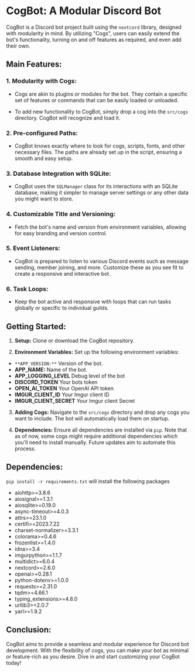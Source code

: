 # CogBot: A Modular Discord Bot

CogBot is a Discord bot project built using the `nextcord` library, designed with modularity in mind. By utilizing "Cogs", users can easily extend the bot's functionality, turning on and off features as required, and even add their own.

## Main Features:

### 1. **Modularity with Cogs:**

- Cogs are akin to plugins or modules for the bot. They contain a specific set of features or commands that can be easily loaded or unloaded.
  
- To add new functionality to CogBot, simply drop a cog into the `src/cogs` directory. CogBot will recognize and load it.

### 2. **Pre-configured Paths:**

- CogBot knows exactly where to look for cogs, scripts, fonts, and other necessary files. The paths are already set up in the script, ensuring a smooth and easy setup.

### 3. **Database Integration with SQLite:**

- CogBot uses the `SQLManager` class for its interactions with an SQLite database, making it simpler to manage server settings or any other data you might want to store.

### 4. **Customizable Title and Versioning:**

- Fetch the bot's name and version from environment variables, allowing for easy branding and version control.

### 5. **Event Listeners:**

- CogBot is prepared to listen to various Discord events such as message sending, member joining, and more. Customize these as you see fit to create a responsive and interactive bot.

### 6. **Task Loops:**

- Keep the bot active and responsive with loops that can run tasks globally or specific to individual guilds.

## Getting Started:

1. **Setup:** Clone or download the CogBot repository.

2. **Environment Variables:** Set up the following environment variables:

- `**APP_VERSION:**` Version of the bot.
- **APP_NAME:** Name of the bot.
- **APP_LOGGING_LEVEL** Debug level of the bot
- **DISCORD_TOKEN** Your bots token
- **OPEN_AI_TOKEN** Your OpenAI API token
- **IMGUR_CLIENT_ID** Your Imgur client ID
- **IMGUR_CLIENT_SECRET** Your Imgur client Secret

3. **Adding Cogs:** Navigate to the `src/cogs` directory and drop any cogs you want to include. The bot will automatically load them on startup.

4. **Dependencies:** Ensure all dependencies are installed via `pip`. Note that as of now, some cogs might require additional dependencies which you'll need to install manually. Future updates aim to automate this process.

## Dependencies:
`pip install -r requirements.txt` will install the following packages
- aiohttp>=3.8.6
- aiosignal>=1.3.1
- aiosqlite>=0.19.0
- async-timeout>=4.0.3
- attrs>=23.1.0
- certifi>=2023.7.22
- charset-normalizer>=3.3.1
- colorama>=0.4.6
- frozenlist>=1.4.0
- idna>=3.4
- imgurpython>=1.1.7
- multidict>=6.0.4
- nextcord>=2.6.0
- openai>=0.28.1
- python-dotenv>=1.0.0
- requests>=2.31.0
- tqdm>=4.66.1
- typing_extensions>=4.8.0
- urllib3>=2.0.7
- yarl>=1.9.2


## Conclusion:

CogBot aims to provide a seamless and modular experience for Discord bot development. With the flexibility of cogs, you can make your bot as minimal or feature-rich as you desire. Dive in and start customizing your CogBot today!
